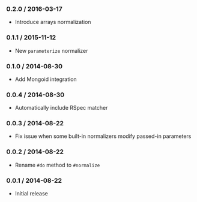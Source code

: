 ### 0.2.0 / 2016-03-17

* Introduce arrays normalization

### 0.1.1 / 2015-11-12

* New `parameterize` normalizer

### 0.1.0 / 2014-08-30

* Add Mongoid integration

### 0.0.4 / 2014-08-30

* Automatically include RSpec matcher

### 0.0.3 / 2014-08-22

* Fix issue when some built-in normalizers modify passed-in parameters

### 0.0.2 / 2014-08-22

* Rename `#do` method to `#normalize`

### 0.0.1 / 2014-08-22

* Initial release
